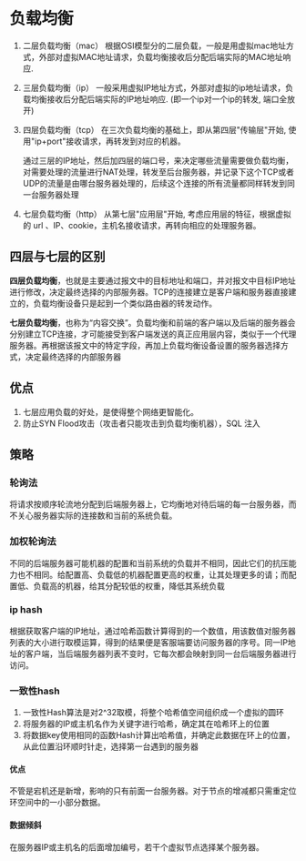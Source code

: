 # 负载均衡



1. 二层负载均衡（mac）
    根据OSI模型分的二层负载，一般是用虚拟mac地址方式，外部对虚拟MAC地址请求，负载均衡接收后分配后端实际的MAC地址响应.

2. 三层负载均衡（ip）
    一般采用虚拟IP地址方式，外部对虚拟的ip地址请求，负载均衡接收后分配后端实际的IP地址响应. (即一个ip对一个ip的转发, 端口全放开)

3. 四层负载均衡（tcp）
    在三次负载均衡的基础上，即从第四层"传输层"开始, 使用"ip+port"接收请求，再转发到对应的机器。

    通过三层的IP地址，然后加四层的端口号，来决定哪些流量需要做负载均衡，对需要处理的流量进行NAT处理，转发至后台服务器，并记录下这个TCP或者UDP的流量是由哪台服务器处理的，后续这个连接的所有流量都同样转发到同一台服务器处理

4. 七层负载均衡（http）
    从第七层"应用层"开始, 考虑应用层的特征，根据虚拟的 url 、IP、cookie，主机名接收请求，再转向相应的处理服务器。

## 四层与七层的区别

**四层负载均衡**，也就是主要通过报文中的目标地址和端口，并对报文中目标IP地址进行修改，决定最终选择的内部服务器。TCP的连接建立是客户端和服务器直接建立的，负载均衡设备只是起到一个类似路由器的转发动作。

**七层负载均衡**，也称为“内容交换”。负载均衡和前端的客户端以及后端的服务器会分别建立TCP连接，才可能接受到客户端发送的真正应用层内容，类似于一个代理服务器。再根据该报文中的特定字段，再加上负载均衡设备设置的服务器选择方式，决定最终选择的内部服务器

## 优点

1. 七层应用负载的好处，是使得整个网络更智能化。
2. 防止SYN Flood攻击（攻击者只能攻击到负载均衡机器），SQL 注入



## 策略

### **轮询法**

将请求按顺序轮流地分配到后端服务器上，它均衡地对待后端的每一台服务器，而不关心服务器实际的连接数和当前的系统负载。

### **加权轮询法**

不同的后端服务器可能机器的配置和当前系统的负载并不相同，因此它们的抗压能力也不相同。给配置高、负载低的机器配置更高的权重，让其处理更多的请；而配置低、负载高的机器，给其分配较低的权重，降低其系统负载

### **ip hash**

根据获取客户端的IP地址，通过哈希函数计算得到的一个数值，用该数值对服务器列表的大小进行取模运算，得到的结果便是客服端要访问服务器的序号。同一IP地址的客户端，当后端服务器列表不变时，它每次都会映射到同一台后端服务器进行访问。

### **一致性hash**

1. 一致性Hash算法是对2^32取模，将整个哈希值空间组织成一个虚拟的圆环
2. 将服务器的IP或主机名作为关键字进行哈希，确定其在哈希环上的位置
3. 将数据key使用相同的函数Hash计算出哈希值，并确定此数据在环上的位置，从此位置沿环顺时针走，选择第一台遇到的服务器

#### 优点

不管是宕机还是新增，影响的只有前面一台服务器。对于节点的增减都只需重定位环空间中的一小部分数据。

#### 数据倾斜

在服务器IP或主机名的后面增加编号，若干个虚拟节点选择某个服务器。

